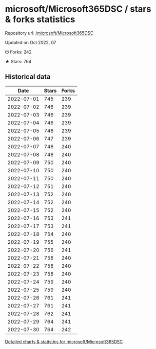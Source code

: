 # microsoft/Microsoft365DSC / stars & forks statistics

Repository url: [/microsoft/Microsoft365DSC](https://github.com/microsoft/Microsoft365DSC)

Updated on Oct 2022, 07

☋ Forks: 242

★ Stars: 764

## Historical data
| Date | Stars | Forks |
|------|-------|-------|
| 2022-07-01 | 745 | 239 | 
| 2022-07-02 | 746 | 239 | 
| 2022-07-03 | 746 | 239 | 
| 2022-07-04 | 746 | 239 | 
| 2022-07-05 | 746 | 239 | 
| 2022-07-06 | 747 | 239 | 
| 2022-07-07 | 748 | 240 | 
| 2022-07-08 | 748 | 240 | 
| 2022-07-09 | 750 | 240 | 
| 2022-07-10 | 750 | 240 | 
| 2022-07-11 | 750 | 240 | 
| 2022-07-12 | 751 | 240 | 
| 2022-07-13 | 752 | 240 | 
| 2022-07-14 | 752 | 240 | 
| 2022-07-15 | 752 | 240 | 
| 2022-07-16 | 753 | 241 | 
| 2022-07-17 | 753 | 241 | 
| 2022-07-18 | 754 | 240 | 
| 2022-07-19 | 755 | 240 | 
| 2022-07-20 | 756 | 241 | 
| 2022-07-21 | 758 | 240 | 
| 2022-07-22 | 758 | 240 | 
| 2022-07-23 | 758 | 240 | 
| 2022-07-24 | 759 | 240 | 
| 2022-07-25 | 759 | 240 | 
| 2022-07-26 | 761 | 241 | 
| 2022-07-27 | 761 | 241 | 
| 2022-07-28 | 762 | 241 | 
| 2022-07-29 | 764 | 241 | 
| 2022-07-30 | 764 | 242 | 


[Detailed charts & statistics for microsoft/Microsoft365DSC](https://reviewgithub.com/rep/microsoft/Microsoft365DSC)
